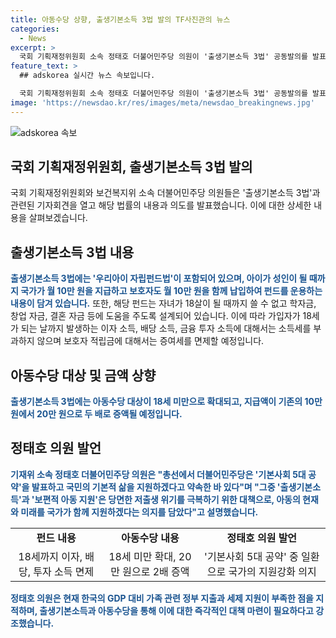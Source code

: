 ```yaml
---
title: 아동수당 상향, 출생기본소득 3법 발의 TF사진관의 뉴스
categories:
  - News
excerpt: >
  국회 기획재정위원회 소속 정태호 더불어민주당 의원이 '출생기본소득 3법' 공동발의를 발표했다. 이에는 '우리아이 자립펀드법'과 아동수당 증액 등이 포함돼 있으며, 정태호 의원은 저출생 대책으로 이를 추진하고 있다고 설명했다. 해당 법안에는 아이가 성인이 될 때까지 매월 10만 원을 지급하는 지원책과 아동수당 증액 등이 담겨 있으며, 가족 관련 정부 지출 부족 문제를 지적하며 이를 보완하겠다고 밝혔다.
feature_text: >
  ## adskorea 실시간 뉴스 속보입니다.

  국회 기획재정위원회 소속 정태호 더불어민주당 의원이 '출생기본소득 3법' 공동발의를 발표했다. 이에는 '우리아이 자립펀드법'과 아동수당 증액 등이 포함돼 있으며, 정태호 의원은 저출생 대책으로 이를 추진하고 있다고 설명했다. 해당 법안에는 아이가 성인이 될 때까지 매월 10만 원을 지급하는 지원책과 아동수당 증액 등이 담겨 있으며, 가족 관련 정부 지출 부족 문제를 지적하며 이를 보완하겠다고 밝혔다.
image: 'https://newsdao.kr/res/images/meta/newsdao_breakingnews.jpg'
---
```


<p><img src="https://newsdao.kr/res/images/meta/newsdao_breakingnews.jpg" alt="adskorea 속보" /></p>

<h2 data-ke-size="size26">국회 기획재정위원회, 출생기본소득 3법 발의</h2>

<p data-ke-size="size16">국회 기획재정위원회와 보건복지위 소속 더불어민주당 의원들은 '출생기본소득 3법'과 관련된 기자회견을 열고 해당 법률의 내용과 의도를 발표했습니다. 이에 대한 상세한 내용을 살펴보겠습니다.</p>

<h2 data-ke-size="size24">출생기본소득 3법 내용</h2>

<p data-ke-size="size16"><b><span style="color: #1a5490;">출생기본소득 3법에는 '우리아이 자립펀드법'이 포함되어 있으며, 아이가 성인이 될 때까지 국가가 월 10만 원을 지급하고 보호자도 월 10만 원을 함께 납입하여 펀드를 운용하는 내용이 담겨 있습니다.</span></b> 또한, 해당 펀드는 자녀가 18살이 될 때까지 쓸 수 없고 학자금, 창업 자금, 결혼 자금 등에 도움을 주도록 설계되어 있습니다. 이에 따라 가입자가 18세가 되는 날까지 발생하는 이자 소득, 배당 소득, 금융 투자 소득에 대해서는 소득세를 부과하지 않으며 보호자 적립금에 대해서는 증여세를 면제할 예정입니다.</p>

<h2 data-ke-size="size24">아동수당 대상 및 금액 상향</h2>

<p data-ke-size="size16"><b><span style="color: #1a5490;">출생기본소득 3법에는 아동수당 대상이 18세 미만으로 확대되고, 지급액이 기존의 10만 원에서 20만 원으로 두 배로 증액될 예정입니다.</span></b></p>

<h2 data-ke-size="size24">정태호 의원 발언</h2>

<p data-ke-size="size16"><b><span style="color: #1a5490;">기재위 소속 정태호 더불어민주당 의원은 "총선에서 더불어민주당은 '기본사회 5대 공약'을 발표하고 국민의 기본적 삶을 지원하겠다고 약속한 바 있다"며 "그중 '출생기본소득'과 '보편적 아동 지원'은 당면한 저출생 위기를 극복하기 위한 대책으로, 아동의 현재와 미래를 국가가 함께 지원하겠다는 의지를 담았다"고 설명했습니다.</span></b></p>

<table>
    <tbody>
        <tr>
            <td style="text-align: center; height: 17px;"><b>펀드 내용</b></td>
            <td style="text-align: center; height: 17px;"><b>아동수당 내용</b></td>
            <td style="text-align: center; height: 17px;"><b>정태호 의원 발언</b></td>
        </tr>
        <tr>
            <td style="text-align: center; height: 17px;">18세까지 이자, 배당, 투자 소득 면제<br></td>
            <td style="text-align: center; height: 17px;">18세 미만 확대, 20만 원으로 2배 증액</td>
            <td style="text-align: center; height: 17px;">'기본사회 5대 공약' 중 일환으로 국가의 지원강화 의지</td>
        </tr>
    </tbody>
</table>

<p data-ke-size="size16"><b><span style="color: #1a5490;">정태호 의원은 현재 한국의 GDP 대비 가족 관련 정부 지출과 세제 지원이 부족한 점을 지적하며, 출생기본소득과 아동수당을 통해 이에 대한 즉각적인 대책 마련이 필요하다고 강조했습니다.</span></b></p>

